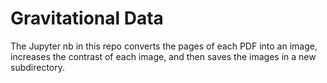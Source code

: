 # Gravitational Data
The Jupyter nb in this repo converts the pages of each PDF into an image, increases the contrast of each image, and then saves the images in a new subdirectory.
